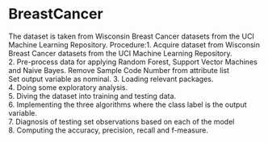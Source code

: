 # BreastCancer
The dataset is taken from Wisconsin Breast Cancer datasets from the UCI Machine Learning
Repository.
Procedure:1. Acquire dataset from Wisconsin Breast Cancer datasets from the UCI Machine Learning
Repository.<br>
2. Pre-process data for applying Random Forest, Support Vector Machines and Naive Bayes.
Remove Sample Code Number from attribute list<br>
Set output variable as nominal.
3. Loading relevant packages.<br>
4. Doing some exploratory analysis.<br>
5. Diving the dataset into training and testing data.<br>
6. Implementing the three algorithms where the class label is the output variable.<br>
7. Diagnosis of testing set observations based on each of the model<br> 
8. Computing the accuracy, precision, recall and f-measure.<br>
